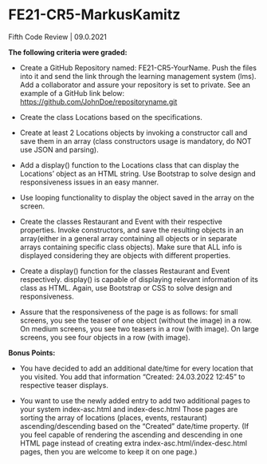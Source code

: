 # FE21-CR5-MarkusKamitz
Fifth Code Review | 09.0.2021

**The following criteria were graded:**

* Create a GitHub Repository named: FE21-CR5-YourName. Push the files into it and send the link through the learning management system (lms). Add a collaborator and assure your repository is set to private. See an example of a GitHub link below: https://github.com/JohnDoe/repositoryname.git

* Create the class Locations based on the specifications.

* Create at least 2 Locations objects by invoking a constructor call and save them in an array (class constructors usage is mandatory, do NOT use JSON and parsing).

* Add a display() function to the Locations class that can display the Locations’ object as an HTML string. Use Bootstrap to solve design and responsiveness issues in an easy manner.

* Use looping functionality to display the object saved in the array on the screen.

* Create the classes Restaurant and Event with their respective properties. Invoke constructors, and save the resulting objects in an array(either in a general array containing all objects or in separate arrays containing specific class objects). Make sure that ALL info is displayed considering they are objects with different properties.

* Create a display() function for the classes Restaurant and Event respectively. display() is capable of displaying relevant information of its class as HTML. Again, use Bootstrap or CSS to solve design and responsiveness.

* Assure that the responsiveness of the page is as follows: for small screens, you see the teaser of one object (without the image) in a row. On medium screens, you see two teasers in a row (with image). On large screens, you see four objects in a row (with image).

**Bonus Points:**

* You have decided to add an additional date/time for every location that you visited. You add that information “Created: 24.03.2022 12:45” to respective teaser displays.

* You want to use the newly added entry to add two additional pages to your system index-asc.html and index-desc.html Those pages are sorting the array of locations (places, events, restaurant) ascending/descending based on the “Created” date/time property. (If you feel capable of rendering the ascending and descending in one HTML page instead of creating extra index-asc.html/index-desc.html pages, then you are welcome to keep it on one page.)
